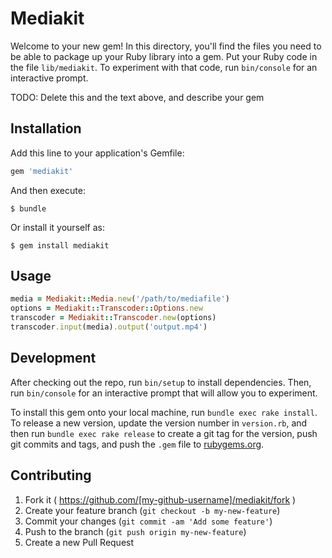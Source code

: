 # Mediakit

Welcome to your new gem! In this directory, you'll find the files you need to be able to package up your Ruby library into a gem. Put your Ruby code in the file `lib/mediakit`. To experiment with that code, run `bin/console` for an interactive prompt.

TODO: Delete this and the text above, and describe your gem

## Installation

Add this line to your application's Gemfile:

```ruby
gem 'mediakit'
```

And then execute:

    $ bundle

Or install it yourself as:

    $ gem install mediakit

## Usage


```rb
media = Mediakit::Media.new('/path/to/mediafile')
options = Mediakit::Transcoder::Options.new
transcoder = Mediakit::Transcoder.new(options)
transcoder.input(media).output('output.mp4')
```

## Development

After checking out the repo, run `bin/setup` to install dependencies. Then, run `bin/console` for an interactive prompt that will allow you to experiment.

To install this gem onto your local machine, run `bundle exec rake install`. To release a new version, update the version number in `version.rb`, and then run `bundle exec rake release` to create a git tag for the version, push git commits and tags, and push the `.gem` file to [rubygems.org](https://rubygems.org).

## Contributing

1. Fork it ( https://github.com/[my-github-username]/mediakit/fork )
2. Create your feature branch (`git checkout -b my-new-feature`)
3. Commit your changes (`git commit -am 'Add some feature'`)
4. Push to the branch (`git push origin my-new-feature`)
5. Create a new Pull Request
